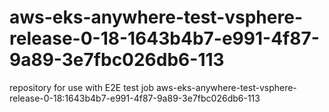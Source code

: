 # aws-eks-anywhere-test-vsphere-release-0-18-1643b4b7-e991-4f87-9a89-3e7fbc026db6-113
repository for use with E2E test job aws-eks-anywhere-test-vsphere-release-0-18:1643b4b7-e991-4f87-9a89-3e7fbc026db6-113
